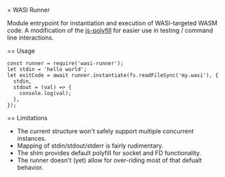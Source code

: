 = WASI Runner

Module entrypoint for instantiation and execution of WASI-targeted
WASM code. A modification of the [js-polyfill](https://wasi.dev/polyfill/) for easier use in testing / command line interactions.

== Usage

```
const runner = require('wasi-runner');
let stdin = 'hello world';
let exitCode = await runner.instantiate(fs.readFileSync('my.wasi'), {
  stdin,
  stdout = (val) => {
    console.log(val);
  },
});
```

== Limitations

* The current structure won't safely support multiple concurrent instances.
* Mapping of stdin/stdout/stderr is fairly rudimentary.
* The shim provides default polyfill for socket and FD functionality.
* The runner doesn't (yet) allow for over-riding most of that defualt behavior.